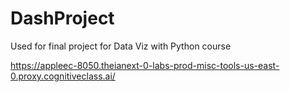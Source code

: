 # DashProject
Used for final project for Data Viz with Python course

https://appleec-8050.theianext-0-labs-prod-misc-tools-us-east-0.proxy.cognitiveclass.ai/
